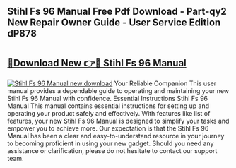 ## Stihl Fs 96 Manual Free Pdf Download - Part-qy2 New Repair Owner Guide - User Service Edition dP878

# <h2><a href="http://bc93184.oget.top/?id=Stihl+Fs+96+Manual">🔗Download New 👉🔴 Stihl Fs 96 Manual</a></h2>

[![Stihl Fs 96 Manual new download](https://i.imgur.com/5g1atiW.png)](http://bc93184.oget.top/?id=Stihl+Fs+96+Manual)
Your Reliable Companion This user manual provides a dependable guide to operating and maintaining your new Stihl Fs 96 Manual with confidence. Essential Instructions Stihl Fs 96 Manual This manual contains essential instructions for setting up and operating your product safely and effectively. With features like list of features, your new Stihl Fs 96 Manual is designed to simplify your tasks and empower you to achieve more. Our expectation is that the Stihl Fs 96 Manual has been a clear and easy-to-understand resource in your journey to becoming proficient in using your new gadget. Should you need any assistance or clarification, please do not hesitate to contact our support team.
